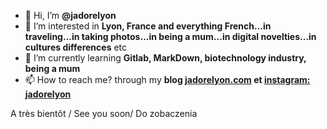 - 👋 Hi, I’m **@jadorelyon**
- 👀 I’m interested in **Lyon, France and everything French...in traveling...in taking photos...in being a mum...in digital novelties...in cultures differences** etc
- 🌱 I’m currently learning **Gitlab, MarkDown, biotechnology industry, being a mum**
- 📫 How to reach me? through my **blog [jadorelyon.com](jadorelyon.com) et [instagram: jadorelyon](https://www.instagram.com/jadorelyon/)**

A très bientôt / See you soon/ Do zobaczenia

<!---
jadorelyon/jadorelyon is a ✨ special ✨ repository because its `README.md` (this file) appears on your GitHub profile.
You can click the Preview link to take a look at your changes.
--->
